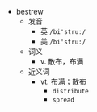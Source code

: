 - bestrew
  - 发音
    - 英 `/bi'struː/`
    - 美 `/bi'stru:/`
  - 词义
    - v. 散布，布满
  - 近义词
    - vt. 布满；散布
      - `distribute`
      - `spread`
